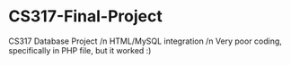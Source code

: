 # CS317-Final-Project
CS317 Database Project /n
HTML/MySQL integration /n
Very poor coding, specifically in PHP file, but it worked :)
